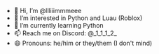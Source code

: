 - 👋 Hi, I’m @llliiimmmeee
- 👀 I’m interested in Python and Luau (Roblox)
- 🌱 I’m currently learning Python
- 📫 Reach me on Discord: @\_1_1_1_2_
- 😄 Pronouns: he/him or they/them (I don't mind)

<!---
llliiimmmeee/llliiimmmeee is a ✨ special ✨ repository because its `README.md` (this file) appears on your GitHub profile.
You can click the Preview link to take a look at your changes.
--->
